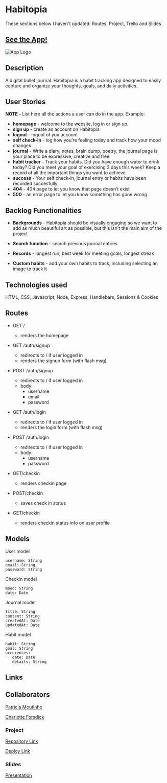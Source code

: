 # Habitopia

These sections below I haven't updated: Routes, Project, Trello and Slides

## [See the App!](www.your-deploy-url-here.com)

![App Logo](your-image-logo-path-or-name)

## Description

A digital bullet journal. Habitopia is a habit tracking app designed to easily capture and organize your thoughts, goals, and daily activities.

## User Stories

**NOTE -** List here all the actions a user can do in the app. Example:

- **homepage** - welcome to the website, log in or sign up.
- **sign up** - create an account on Habitopia
- **logout** - logout of you account
- **self check-in** - log how you're feeling today and track how your mood changes
- **journal** - Write a diary, notes, brain dump, poetry, the journal page is your place to be expressive, creative and free
- **habit tracker** - Track your habits. Did you have enough water to drink today? Did you meet your goal of exercising 3 days this week? Keep a record of all the important things you want to achieve.
- **success** - Your self check-in, journal entry or habits have been recorded succesfully.
- **404** - 404 page to let you know that page doesn’t exist
- **500** - an error page to let you know something has gone wrong

## Backlog Functionalities

- **Backgrounds** - Habitopia should be visually engaging so we want to add as much beautiful art as possible, but this isn't the main aim of the project

- **Search function** - search previous journal entries

- **Records** - longest run, best week for meeting goals, longest streak

- **Custom habits** - add your own habits to track, including selecting an image to track it

## Technologies used

HTML, CSS, Javascript, Node, Express, Handlebars, Sessions & Cookies

## Routes

- GET /
  - renders the homepage
- GET /auth/signup
  - redirects to / if user logged in
  - renders the signup form (with flash msg)
- POST /auth/signup
  - redirects to / if user logged in
  - body:
    - username
    - email
    - password
- GET /auth/login
  - redirects to / if user logged in
  - renders the login form (with flash msg)
- POST /auth/login

  - redirects to / if user logged in
  - body:
    - username
    - password

- GET/checkin

  - renders checkin page

- POST/checkin

  - saves check in status

- GET/checkin
  - renders checkin status info on user profile

## Models

User model

```
username: String
email: String
password: String
```

Checkin model

```
mood: String
date: Date
```

Journal model

```
title: String
content: String
createdAt: Date
updatedAt: Date
```

Habit model

```
habit: String
goal: String
occurences:
   date: Date
   details: String
```

## Links

## Collaborators

[Patricia Moutinho](https://github.com/ThePainterThree)

[Charlotte Forsdick](https://github.com/Charlotte-RMT-WDPT-MAR2023)

### Project

[Repository Link](https://github.com/Charlotte-RMT-WDPT-MAR2023/Habitopia.git)

[Deploy Link](https://habitopia.cyclic.app/)

### Slides

[Presentation](https://docs.google.com/presentation/d/1qF9t5PtgHYEiPtEXVEPu3BKEcl5V7OGERRasYtuKTw0/edit?usp=sharing)
